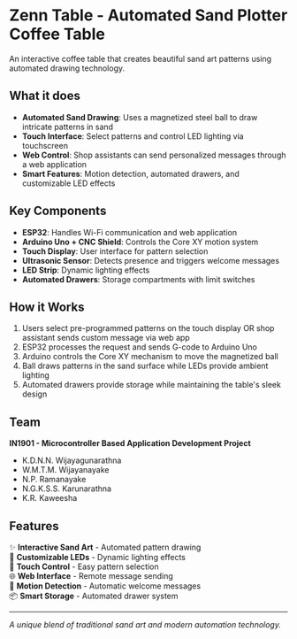# Zenn Table - Automated Sand Plotter Coffee Table

An interactive coffee table that creates beautiful sand art patterns using automated drawing technology.

## What it does

- **Automated Sand Drawing**: Uses a magnetized steel ball to draw intricate patterns in sand
- **Touch Interface**: Select patterns and control LED lighting via touchscreen
- **Web Control**: Shop assistants can send personalized messages through a web application
- **Smart Features**: Motion detection, automated drawers, and customizable LED effects

## Key Components

- **ESP32**: Handles Wi-Fi communication and web application
- **Arduino Uno + CNC Shield**: Controls the Core XY motion system
- **Touch Display**: User interface for pattern selection
- **Ultrasonic Sensor**: Detects presence and triggers welcome messages
- **LED Strip**: Dynamic lighting effects
- **Automated Drawers**: Storage compartments with limit switches

## How it Works

1. Users select pre-programmed patterns on the touch display OR shop assistant sends custom message via web app
2. ESP32 processes the request and sends G-code to Arduino Uno
3. Arduino controls the Core XY mechanism to move the magnetized ball
4. Ball draws patterns in the sand surface while LEDs provide ambient lighting
5. Automated drawers provide storage while maintaining the table's sleek design

## Team

**IN1901 - Microcontroller Based Application Development Project**

- K.D.N.N. Wijayagunarathna
- W.M.T.M. Wijayanayake
- N.P. Ramanayake
- N.G.K.S.S. Karunarathna
- K.R. Kaweesha


## Features

✨ **Interactive Sand Art** - Automated pattern drawing  
🎨 **Customizable LEDs** - Dynamic lighting effects  
📱 **Touch Control** - Easy pattern selection  
🌐 **Web Interface** - Remote message sending  
🚀 **Motion Detection** - Automatic welcome messages  
📦 **Smart Storage** - Automated drawer system

---

*A unique blend of traditional sand art and modern automation technology.*
